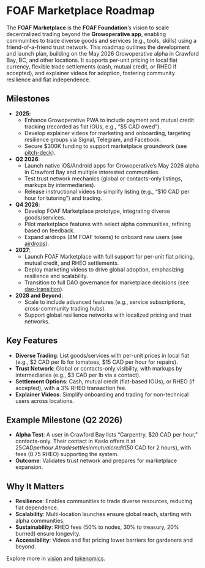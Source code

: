 # FOAF Marketplace Roadmap

The **FOAF Marketplace** is the **FOAF Foundation**’s vision to scale decentralized trading beyond the **Growoperative app**, enabling communities to trade diverse goods and services (e.g., tools, skills) using a friend-of-a-friend trust network. This roadmap outlines the development and launch plan, building on the May 2026 Growoperative alpha in Crawford Bay, BC, and other locations. It supports per-unit pricing in local fiat currency, flexible trade settlements (cash, mutual credit, or RHEO if accepted), and explainer videos for adoption, fostering community resilience and fiat independence.

## Milestones
- **2025**:
  - Enhance Growoperative PWA to include payment and mutual credit tracking (recorded as fiat IOUs, e.g., “$5 CAD owed”).
  - Develop explainer videos for marketing and onboarding, targeting resilience groups via Signal, Telegram, and Facebook.
  - Secure $300K funding to support marketplace groundwork (see [pitch-deck](../growoperative/pitch-deck.md)).
- **Q2 2026**:
  - Launch native iOS/Android apps for Growoperative’s May 2026 alpha in Crawford Bay and multiple interested communities.
  - Test trust network mechanics (global or contacts-only listings, markups by intermediaries).
  - Release instructional videos to simplify listing (e.g., “$10 CAD per hour for tutoring”) and trading.
- **Q4 2026**:
  - Develop FOAF Marketplace prototype, integrating diverse goods/services.
  - Pilot marketplace features with select alpha communities, refining based on feedback.
  - Expand airdrops (8M FOAF tokens) to onboard new users (see [airdrops](../../community/airdrops.md)).
- **2027**:
  - Launch FOAF Marketplace with full support for per-unit fiat pricing, mutual credit, and RHEO settlements.
  - Deploy marketing videos to drive global adoption, emphasizing resilience and scalability.
  - Transition to full DAO governance for marketplace decisions (see [dao-transition](../foaf-foundation/dao-transition.md)).
- **2028 and Beyond**:
  - Scale to include advanced features (e.g., service subscriptions, cross-community trading hubs).
  - Support global resilience networks with localized pricing and trust networks.

## Key Features
- **Diverse Trading**: List goods/services with per-unit prices in local fiat (e.g., $2 CAD per lb for tomatoes, $15 CAD per hour for repairs).
- **Trust Network**: Global or contacts-only visibility, with markups by intermediaries (e.g., $3 CAD per lb via a contact).
- **Settlement Options**: Cash, mutual credit (fiat-based IOUs), or RHEO (if accepted), with a 3% RHEO transaction fee.
- **Explainer Videos**: Simplify onboarding and trading for non-technical users across locations.

## Example Milestone (Q2 2026)
- **Alpha Test**: A user in Crawford Bay lists “Carpentry, $20 CAD per hour,” contacts-only. Their contact in Kaslo offers it at $25 CAD per hour. A trade settles in mutual credit ($50 CAD for 2 hours), with fees (0.75 RHEO) supporting the system.
- **Outcome**: Validates trust network and prepares for marketplace expansion.

## Why It Matters
- **Resilience**: Enables communities to trade diverse resources, reducing fiat dependence.
- **Scalability**: Multi-location launches ensure global reach, starting with alpha communities.
- **Sustainability**: RHEO fees (50% to nodes, 30% to treasury, 20% burned) ensure longevity.
- **Accessibility**: Videos and fiat pricing lower barriers for gardeners and beyond.

Explore more in [vision](./vision.md) and [tokenomics](../foaf-foundation/tokenomics.md).

